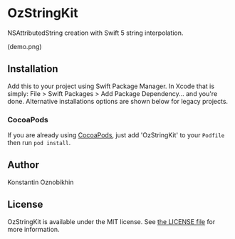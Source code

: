 # OzStringKit
NSAttributedString creation with Swift 5 string interpolation.

(demo.png)

## Installation

Add this to your project using Swift Package Manager. In Xcode that is simply: File > Swift Packages > Add Package Dependency... and you're done. Alternative installations options are shown below for legacy projects.

### CocoaPods

If you are already using [CocoaPods](http://cocoapods.org), just add 'OzStringKit' to your `Podfile` then run `pod install`.


## Author

Konstantin Oznobikhin


## License

OzStringKit is available under the MIT license. See [the LICENSE file](LICENSE) for more information.
